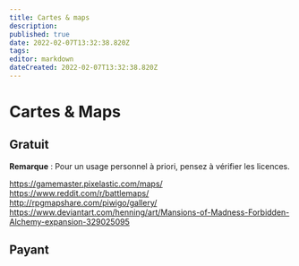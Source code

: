 ```yaml
---
title: Cartes & maps
description: 
published: true
date: 2022-02-07T13:32:38.820Z
tags: 
editor: markdown
dateCreated: 2022-02-07T13:32:38.820Z
---
```


# Cartes & Maps

## Gratuit 

**Remarque** : Pour un usage personnel à priori, pensez à vérifier les licences.

https://gamemaster.pixelastic.com/maps/
https://www.reddit.com/r/battlemaps/
http://rpgmapshare.com/piwigo/gallery/
https://www.deviantart.com/henning/art/Mansions-of-Madness-Forbidden-Alchemy-expansion-329025095

## Payant


